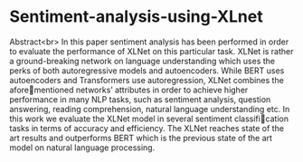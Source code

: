 # Sentiment-analysis-using-XLnet
Abstract<br\>
In this paper sentiment analysis has been performed in order to evaluate the performance
of XLNet on this particular task. XLNet is rather a ground-breaking network on language
understanding which uses the perks of both autoregressive models and autoencoders. While
BERT uses autoencoders and Transformers use autoregression, XLNet combines the aforementioned networks’ attributes in order to achieve higher performance in many NLP tasks,
such as sentiment analysis, question answering, reading comprehension, natural language
understanding etc. In this work we evaluate the XLNet model in several sentiment classification tasks in terms of accuracy and efficiency. The XLNet reaches state of the art results
and outperforms BERT which is the previous state of the art model on natural language
processing.
